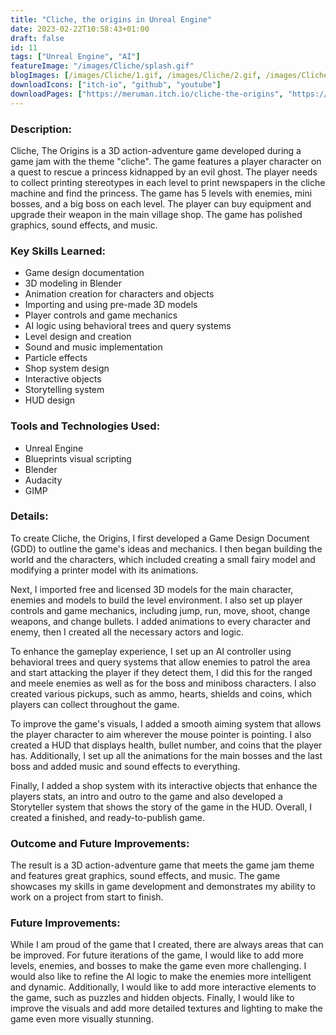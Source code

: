 ```yaml
---
title: "Cliche, the origins in Unreal Engine"
date: 2023-02-22T10:58:43+01:00
draft: false
id: 11
tags: ["Unreal Engine", "AI"]
featureImage: "/images/Cliche/splash.gif"
blogImages: [/images/Cliche/1.gif, /images/Cliche/2.gif, /images/Cliche/3.gif, /images/Cliche/4.gif, /images/Cliche/6.gif, /images/Cliche/7.gif, /images/Cliche/8.gif, /images/Cliche/9.gif, /images/Cliche/10.gif]
downloadIcons: ["itch-io", "github", "youtube"]
downloadPages: ["https://meruman.itch.io/cliche-the-origins", "https://github.com/Meruman/GameOff_gamejam", "https://www.youtube.com/watch?v=pObnb5IYBkc&t=22s"]
---
```


### **Description:** 

Cliche, The Origins is a 3D action-adventure game developed during a game jam with the theme "cliche". The game features a player character on a quest to rescue a princess kidnapped by an evil ghost. The player needs to collect printing stereotypes in each level to print newspapers in the cliche machine and find the princess. The game has 5 levels with enemies, mini bosses, and a big boss on each level. The player can buy equipment and upgrade their weapon in the main village shop. The game has polished graphics, sound effects, and music.

### **Key Skills Learned:**

-   Game design documentation
-   3D modeling in Blender
-   Animation creation for characters and objects
-   Importing and using pre-made 3D models
-   Player controls and game mechanics
-   AI logic using behavioral trees and query systems
-   Level design and creation
-   Sound and music implementation
-   Particle effects
-   Shop system design
-   Interactive objects
-   Storytelling system
-   HUD design
       
### **Tools and Technologies Used:**

-   Unreal Engine
-   Blueprints visual scripting
-   Blender
-   Audacity
-   GIMP


### **Details:**

To create Cliche, the Origins, I first developed a Game Design Document (GDD) to outline the game's ideas and mechanics. I then began building the world and the characters, which included creating a small fairy model and modifying a printer model with its animations.

Next, I imported free and licensed 3D models for the main character, enemies and models to build the level environment. I also set up player controls and game mechanics, including jump, run, move, shoot, change weapons, and change bullets. I added animations to every character and enemy, then I created all the necessary actors and logic.

To enhance the gameplay experience, I set up an AI controller using behavioral trees and query systems that allow enemies to patrol the area and start attacking the player if they detect them, I did this for the ranged and meele enemies as well as for the boss and miniboss characters. I also created various pickups, such as ammo, hearts, shields and coins, which players can collect throughout the game.

To improve the game's visuals, I added a smooth aiming system that allows the player character to aim wherever the mouse pointer is pointing. I also created a HUD that displays health, bullet number, and coins that the player has. Additionally, I set up all the animations for the main bosses and the last boss and added music and sound effects to everything.

Finally, I added a shop system with its interactive objects that enhance the players stats, an intro and outro to the game and also developed a Storyteller system that shows the story of the game in the HUD. Overall, I created a finished, and ready-to-publish game.

### **Outcome and Future Improvements:**

The result is a 3D action-adventure game that meets the game jam theme and features great graphics, sound effects, and music. The game showcases my skills in game development and demonstrates my ability to work on a project from start to finish.

### **Future Improvements:**

While I am proud of the game that I created, there are always areas that can be improved. For future iterations of the game, I would like to add more levels, enemies, and bosses to make the game even more challenging. I would also like to refine the AI logic to make the enemies more intelligent and dynamic. Additionally, I would like to add more interactive elements to the game, such as puzzles and hidden objects. Finally, I would like to improve the visuals and add more detailed textures and lighting to make the game even more visually stunning.